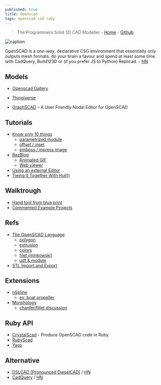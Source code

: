 ```yaml
---
published: true
title: Openscad
tags: openscad cad ruby
---
```

>  The Programmers Solid 3D CAD Modeller - [Home](http://www.openscad.org/) - [Github](https://github.com/openscad/openscad)

![caption](http://www.openscad.org/assets/img/screenshot.png)

OpenSCAD is a _one-way_, declarative CSG environment that essentially only outputs mesh formats.
do your brain a favour and spend at least some time with CadQuery, Build123D or (if you prefer JS to Python) Replicad. - [HN](https://news.ycombinator.com/item?id=41543927)

## Models
- [Openscad Gallery](http://www.openscad.org/gallery.html)
- [Thingiverse](https://www.thingiverse.com/search?q=openscad&dwh=185cb2e9c72406d)

- [GraphSCAD](https://news.ycombinator.com/item?id=28817102)  – A User Friendly Nodal Editor for OpenSCAD

## Tutorials
- [Know only 10 things](https://cubehero.com/2013/11/19/know-only-10-things-to-be-dangerous-in-openscad/)
	- [parametrized module](https://cubehero.com/2013/12/18/organizing-your-openscad-code-part-i/)
    - [offset / inset](https://cubehero.com/2013/12/31/creating-cookie-cutters-using-offsets-in-openscad/)
    - [emboss / inpress image](https://cubehero.com/2013/11/25/emboss-and-impress-images-onto-a-surface-in-openscad/)
- [BezBlog](https://scottbezek.blogspot.com/2016/08/openscad-rendering-tricks-part-3-web.html)
	- [Animated GIF](https://scottbezek.blogspot.com/2016/05/openscad-rendering-tricks-part-1.html)
    - [Web viewer](https://scottbezek.blogspot.com/)
- [Using an external Editor](https://en.wikibooks.org/wiki/OpenSCAD_User_Manual/Using_an_external_Editor_with_OpenSCAD)
- [Tieing It Together With Hull()](https://hackaday.com/2018/02/13/openscad-tieing-it-together-with-hull/)

## Walktrough
- [Hand tool from blue print](https://justinmiller.io/posts/2019/03/14/vw681/)
- [Commented Example Projects](https://en.wikibooks.org/wiki/OpenSCAD_User_Manual/Commented_Example_Projects)

## Refs

- [The OpenSCAD Language](https://en.wikibooks.org/wiki/OpenSCAD_User_Manual/The_OpenSCAD_Language#Introduction)
	- [polygon](https://en.wikibooks.org/wiki/OpenSCAD_User_Manual/The_OpenSCAD_Language#polygon)
    - [extrusion](https://en.wikibooks.org/wiki/OpenSCAD_User_Manual/The_OpenSCAD_Language#2D_to_3D_Extrusion)
	- [colors](https://en.wikibooks.org/wiki/OpenSCAD_User_Manual/The_OpenSCAD_Language#color)
    - [filet (minkowski)](https://en.wikibooks.org/wiki/OpenSCAD_User_Manual/The_OpenSCAD_Language#minkowski)
    - [udf & module](https://en.wikibooks.org/wiki/OpenSCAD_User_Manual/User-Defined_Functions_and_Modules#Recursive_Modules)
- [STL Import and Export](https://en.wikibooks.org/wiki/OpenSCAD_User_Manual/STL_Import_and_Export)

## Extensions
- [nSpline](http://forum.openscad.org/Spline-interpolation-nSpline-td15207.html)
	- [ex: boat propeller](https://www.thingiverse.com/thing:1208001)
- [Morphology](https://github.com/OskarLinde/scad-utils)
	- [chanfer/fillet discussion](https://github.com/openscad/openscad/issues/884)

## Ruby API
- [CrystalScad](https://github.com/jglauche/CrystalScad) - Produce OpenSCAD code in Ruby 
- [RubyScad ](https://www.thingiverse.com/thing:43094/)
- [Yasp](https://github.com/rsheldiii/YASP)

## Alternative
- [DSLCAD (Pronounced DieselCAD)](https://github.com/DSchroer/dslcad) / [HN](https://news.ycombinator.com/item?id=34740463)
- [CadQuery](https://github.com/CadQuery/cadquery) / [HN](https://news.ycombinator.com/item?id=30232344)
